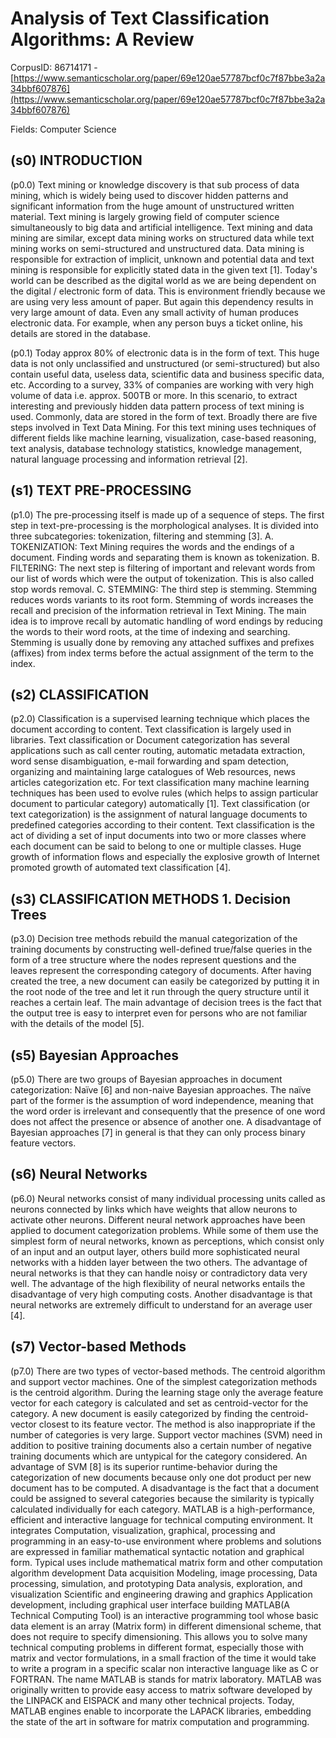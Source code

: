 # Analysis of Text Classification Algorithms: A Review

CorpusID: 86714171 - [https://www.semanticscholar.org/paper/69e120ae57787bcf0c7f87bbe3a2a34bbf607876](https://www.semanticscholar.org/paper/69e120ae57787bcf0c7f87bbe3a2a34bbf607876)

Fields: Computer Science

## (s0) INTRODUCTION
(p0.0) Text mining or knowledge discovery is that sub process of data mining, which is widely being used to discover hidden patterns and significant information from the huge amount of unstructured written material. Text mining is largely growing field of computer science simultaneously to big data and artificial intelligence. Text mining and data mining are similar, except data mining works on structured data while text mining works on semi-structured and unstructured data. Data mining is responsible for extraction of implicit, unknown and potential data and text mining is responsible for explicitly stated data in the given text [1]. Today's world can be described as the digital world as we are being dependent on the digital / electronic form of data. This is environment friendly because we are using very less amount of paper. But again this dependency results in very large amount of data. Even any small activity of human produces electronic data. For example, when any person buys a ticket online, his details are stored in the database.

(p0.1) Today approx 80% of electronic data is in the form of text. This huge data is not only unclassified and unstructured (or semi-structured) but also contain useful data, useless data, scientific data and business specific data, etc. According to a survey, 33% of companies are working with very high volume of data i.e. approx. 500TB or more. In this scenario, to extract interesting and previously hidden data pattern process of text mining is used. Commonly, data are stored in the form of text. Broadly there are five steps involved in Text Data Mining. For this text mining uses techniques of different fields like machine learning, visualization, case-based reasoning, text analysis, database technology statistics, knowledge management, natural language processing and information retrieval [2].
## (s1) TEXT PRE-PROCESSING
(p1.0) The pre-processing itself is made up of a sequence of steps. The first step in text-pre-processing is the morphological analyses. It is divided into three subcategories: tokenization, filtering and stemming [3]. A. TOKENIZATION: Text Mining requires the words and the endings of a document. Finding words and separating them is known as tokenization. B. FILTERING: The next step is filtering of important and relevant words from our list of words which were the output of tokenization. This is also called stop words removal. C. STEMMING: The third step is stemming. Stemming reduces words variants to its root form. Stemming of words increases the recall and precision of the information retrieval in Text Mining. The main idea is to improve recall by automatic handling of word endings by reducing the words to their word roots, at the time of indexing and searching. Stemming is usually done by removing any attached suffixes and prefixes (affixes) from index terms before the actual assignment of the term to the index.
## (s2) CLASSIFICATION
(p2.0) Classification is a supervised learning technique which places the document according to content. Text classification is largely used in libraries. Text classification or Document categorization has several applications such as call center routing, automatic metadata extraction, word sense disambiguation, e-mail forwarding and spam detection, organizing and maintaining large catalogues of Web resources, news articles categorization etc. For text classification many machine learning techniques has been used to evolve rules (which helps to assign particular document to particular category) automatically [1]. Text classification (or text categorization) is the assignment of natural language documents to predefined categories according to their content. Text classification is the act of dividing a set of input documents into two or more classes where each document can be said to belong to one or multiple classes. Huge growth of information flows and especially the explosive growth of Internet promoted growth of automated text classification [4].
## (s3) CLASSIFICATION METHODS 1. Decision Trees
(p3.0) Decision tree methods rebuild the manual categorization of the training documents by constructing well-defined true/false queries in the form of a tree structure where the nodes represent questions and the leaves represent the corresponding category of documents. After having created the tree, a new document can easily be categorized by putting it in the root node of the tree and let it run through the query structure until it reaches a certain leaf. The main advantage of decision trees is the fact that the output tree is easy to interpret even for persons who are not familiar with the details of the model [5].
## (s5) Bayesian Approaches
(p5.0) There are two groups of Bayesian approaches in document categorization: Naïve [6] and non-naive Bayesian approaches. The naïve part of the former is the assumption of word independence, meaning that the word order is irrelevant and consequently that the presence of one word does not affect the presence or absence of another one. A disadvantage of Bayesian approaches [7] in general is that they can only process binary feature vectors.
## (s6) Neural Networks
(p6.0) Neural networks consist of many individual processing units called as neurons connected by links which have weights that allow neurons to activate other neurons. Different neural network approaches have been applied to document categorization problems. While some of them use the simplest form of neural networks, known as perceptions, which consist only of an input and an output layer, others build more sophisticated neural networks with a hidden layer between the two others. The advantage of neural networks is that they can handle noisy or contradictory data very well. The advantage of the high flexibility of neural networks entails the disadvantage of very high computing costs. Another disadvantage is that neural networks are extremely difficult to understand for an average user [4].
## (s7) Vector-based Methods
(p7.0) There are two types of vector-based methods. The centroid algorithm and support vector machines. One of the simplest categorization methods is the centroid algorithm. During the learning stage only the average feature vector for each category is calculated and set as centroid-vector for the category. A new document is easily categorized by finding the centroid-vector closest to its feature vector. The method is also inappropriate if the number of categories is very large. Support vector machines (SVM) need in addition to positive training documents also a certain number of negative training documents which are untypical for the category considered. An advantage of SVM [8] is its superior runtime-behavior during the categorization of new documents because only one dot product per new document has to be computed. A disadvantage is the fact that a document could be assigned to several categories because the similarity is typically calculated individually for each category. MATLAB is a high-performance, efficient and interactive language for technical computing environment. It integrates Computation, visualization, graphical, processing and programming in an easy-to-use environment where problems and solutions are expressed in familiar mathematical syntactic notation and graphical form. Typical uses include mathematical matrix form and other computation algorithm development Data acquisition Modeling, image processing, Data processing, simulation, and prototyping Data analysis, exploration, and visualization Scientific and engineering drawing and graphics Application development, including graphical user interface building MATLAB(A Technical Computing Tool) is an interactive programming tool whose basic data element is an array (Matrix form) in different dimensional scheme, that does not require to specify dimensioning. This allows you to solve many technical computing problems in different format, especially those with matrix and vector formulations, in a small fraction of the time it would take to write a program in a specific scalar non interactive language like as C or FORTRAN. The name MATLAB is stands for matrix laboratory. MATLAB was originally written to provide easy access to matrix software developed by the LINPACK and EISPACK and many other technical projects. Today, MATLAB engines enable to incorporate the LAPACK libraries, embedding the state of the art in software for matrix computation and programming.
